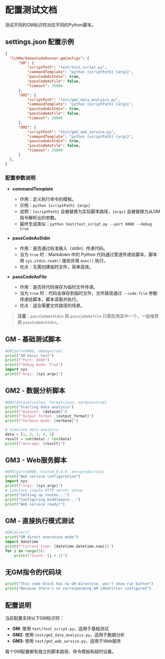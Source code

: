 # 配置测试文档

测试不同的GM标识符对应不同的Python脚本。

## settings.json 配置示例

```json
{
  "lchMarkdownCodeRunner.gmConfigs": {
      "GM": {
          "scriptPath": "test/test_script.py",
          "commandTemplate": "python {scriptPath} {args}",
          "passCodeAsStdin": true,
          "passCodeAsFile": false,
          "timeout": 15000
      },
      "GM2": {
          "scriptPath": "test/gm2_data_analysis.py",
          "commandTemplate": "python {scriptPath} {args}",
          "passCodeAsStdin": true,
          "passCodeAsFile": false,
          "timeout": 20000
      },
      "GM3": {
          "scriptPath": "test/gm3_web_service.py", 
          "commandTemplate": "python {scriptPath} {args}",
          "passCodeAsStdin": true,
          "passCodeAsFile": false,
          "timeout": 25000
      }
  },
}
```



### 配置参数说明

- **commandTemplate**
  - 作用：定义执行命令的模板。
  - 示例：`python {scriptPath} {args}`
  - 说明：`{scriptPath}` 会被替换为实际脚本路径，`{args}` 会被替换为从GM指令解析出的参数。
  - 最终生成类似：`python test/test_script.py --port 8080 --debug true`

- **passCodeAsStdin**
  - 作用：是否通过标准输入（stdin）传递代码。
  - 当为 `true` 时：Markdown 中的 Python 代码通过管道传递给脚本，脚本用 `sys.stdin.read()` 接收并用 `exec()` 执行。
  - 优点：无需创建临时文件，简单高效。

- **passCodeAsFile**
  - 作用：是否将代码保存为临时文件传递。
  - 当为 `true` 时：代码会保存到临时文件，文件路径通过 `--code-file` 参数传递给脚本，脚本读取并执行。
  - 优点：适合需要文件路径的场景。

> **注意**：`passCodeAsStdin` 和 `passCodeAsFile` 只需启用其中一个，一般推荐用 `passCodeAsStdin`。

## GM - 基础测试脚本

```python
#GM[port=8080, debug=true]
print("GM basic test")
print(f"Port: 8080")
print(f"Debug mode: True")
import sys
print(f"Args: {sys.argv}")
```

## GM2 - 数据分析脚本

```python
#GM2[dataset=sales, format=json, verbose=true]
print("Starting data analysis")
print(f"Dataset: {dataset}")
print(f"Output format: {output_format}")
print(f"Verbose mode: {verbose}")

# Simulate data analysis
data = [1, 2, 3, 4, 5]
result = sum(data) / len(data)
print(f"Average: {result}")
```

## GM3 - Web服务脚本

```python
#GM3[port=9000, host=0.0.0.0, env=production]
print("Web service configuration")
import sys
print(f"args: {sys.argv}")
# Simulate simple HTTP server setup
print("Setting up routes...")
print("Configuring middleware...")
print("Web service ready!")
```

## GM - 直接执行模式测试

```python
#GM[direct]
print("GM direct execution mode")
import datetime
print(f"Current time: {datetime.datetime.now()}")
for i in range(3):
    print(f"Count: {i + 1}")
```

## 无GM指令的代码块

```python
print("This code block has no GM directive, won't show run button")
print("Because there's no corresponding GM identifier configured")
```

## 配置说明

当前配置支持以下GM标识符：

- **GM**: 使用 `test/test_script.py`，适用于基础测试
- **GM2**: 使用 `test/gm2_data_analysis.py`，适用于数据分析
- **GM3**: 使用 `test/gm3_web_service.py`，适用于Web服务

每个GM配置都有独立的脚本路径、命令模板和超时设置。
